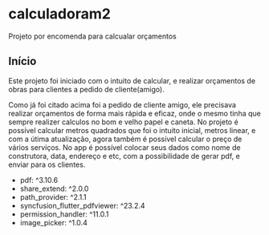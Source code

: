 # calculadoram2

Projeto por encomenda para calcualar orçamentos

## Início

Este projeto foi iniciado com o intuito de calcular, e realizar orçamentos de obras para clientes a pedido de cliente(amigo).

<div>
    <p>
    Como já foi citado acima foi a pedido de cliente amigo, ele precisava realizar orçamentos de forma mais rápida e eficaz, onde o mesmo tinha que sempre realizer calculos no bom e velho papel e caneta. No projeto é possível calcular metros quadrados que foi o intuito inicial, metros linear, e com a útima atualização, agora também é possível calcular o preço de vários serviços. No app é possível colocar seus dados como nome de construtora, data, endereço e etc, com a possibilidade de gerar pdf, e enviar para os clientes.
    </p>
</div>

<div>
    <ul>
        <li>pdf: ^3.10.6</li>
        <li>share_extend: ^2.0.0</li>
        <li>path_provider: ^2.1.1</li>
        <li>syncfusion_flutter_pdfviewer: ^23.2.4</li>
        <li>permission_handler: ^11.0.1</li>
        <li>image_picker: ^1.0.4</li>
    </ul>
</div>

